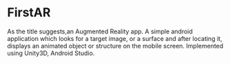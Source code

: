 # FirstAR
As the title suggests,an Augmented Reality app.
A simple android application which looks for a target image, or a surface and after locating it, displays an animated object or structure on the mobile screen.
Implemented using Unity3D, Android Studio.

